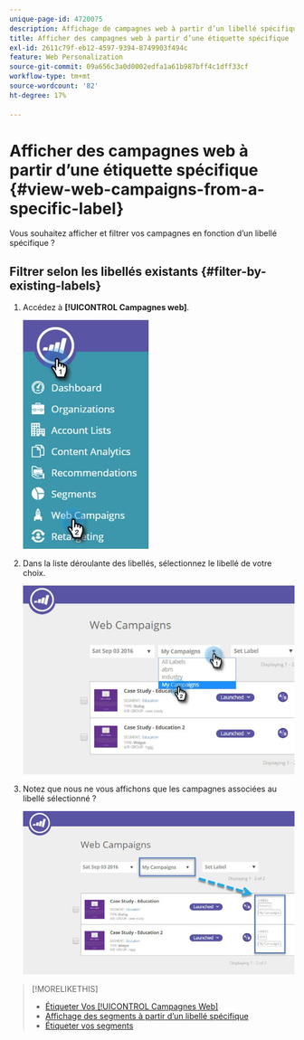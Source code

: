 ```yaml
---
unique-page-id: 4720075
description: Affichage de campagnes web à partir d’un libellé spécifique - Documents Marketo - Documentation du produit
title: Afficher des campagnes web à partir d’une étiquette spécifique
exl-id: 2611c79f-eb12-4597-9394-8749903f494c
feature: Web Personalization
source-git-commit: 09a656c3a0d0002edfa1a61b987bff4c1dff33cf
workflow-type: tm+mt
source-wordcount: '82'
ht-degree: 17%

---
```


# Afficher des campagnes web à partir d’une étiquette spécifique {#view-web-campaigns-from-a-specific-label}

Vous souhaitez afficher et filtrer vos campagnes en fonction d’un libellé spécifique ?

## Filtrer selon les libellés existants {#filter-by-existing-labels}

1. Accédez à **[!UICONTROL Campagnes web]**.

   ![](assets/web-campaigns-hand-4.jpg)

1. Dans la liste déroulante des libellés, sélectionnez le libellé de votre choix.

   ![](assets/web-campaigns-my-campaigns-dropdown-1.jpg)

1. Notez que nous ne vous affichons que les campagnes associées au libellé sélectionné ?

   ![](assets/web-campaigns-label-showing-1.jpg)

>[!MORELIKETHIS]
>
>* [Étiqueter Vos [!UICONTROL Campagnes Web]](/help/marketo/product-docs/web-personalization/working-with-web-campaigns/label-your-web-campaigns.md)
>* [Affichage des segments à partir d’un libellé spécifique](/help/marketo/product-docs/web-personalization/using-web-segments/view-segments-from-a-specific-label.md)
>* [Étiqueter vos segments](/help/marketo/product-docs/web-personalization/using-web-segments/label-your-segment.md)
